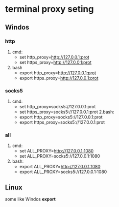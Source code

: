 # terminal proxy seting

## Windos

### http

1.  cmd:
    -   set http_proxy=http://127.0.0.1:prot
    -   set https_proxy=http://127.0.0.1:prot
2.  bash
    -   export http_proxy=http://127.0.0.1:prot
    -   export https_proxy=http://127.0.0.1:prot

### socks5

1.  cmd:
    -   set http_proxy=socks5://127.0.0.1:prot
    -   set https_proxy=socks5://127.0.0.1:prot
        2.bash:
    -   export http_proxy=socks5://127.0.0.1:prot
    -   export https_proxy=socks5://127.0.0.1:prot

### all

1.  cmd:
    -   set ALL_PROXY=http://127.0.0.1:1080
    -   set ALL_PROXY=socks5://127.0.0.1:1080
2.  bash:
    -   export ALL_PROXY=http://127.0.0.1:1080
    -   export ALL_PROXY=socks5://127.0.0.1:1080

## Linux

some like Windos **export**
